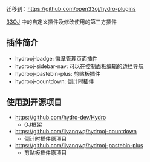 迁移到：https://github.com/open33oj/hydro-plugins

[33OJ](https://oj.33dai.cn/) 中的自定义插件及修改使用的第三方插件

## 插件简介

- hydrooj-badge: 徽章管理页面插件
- hydrooj-sidebar-nav: 可以在控制面板编辑的边栏导航
- hydrooj-pastebin-plus: 剪贴板插件
- hydrooj-countdown: 倒计时插件

## 使用到开源项目

- https://github.com/hydro-dev/Hydro
  - OJ框架
- https://github.com/liyanqwq/hydrooj-countdown
  - 倒计时插件原项目
- https://github.com/liyanqwq/hydrooj-pastebin-plus
  - 剪贴板插件原项目

